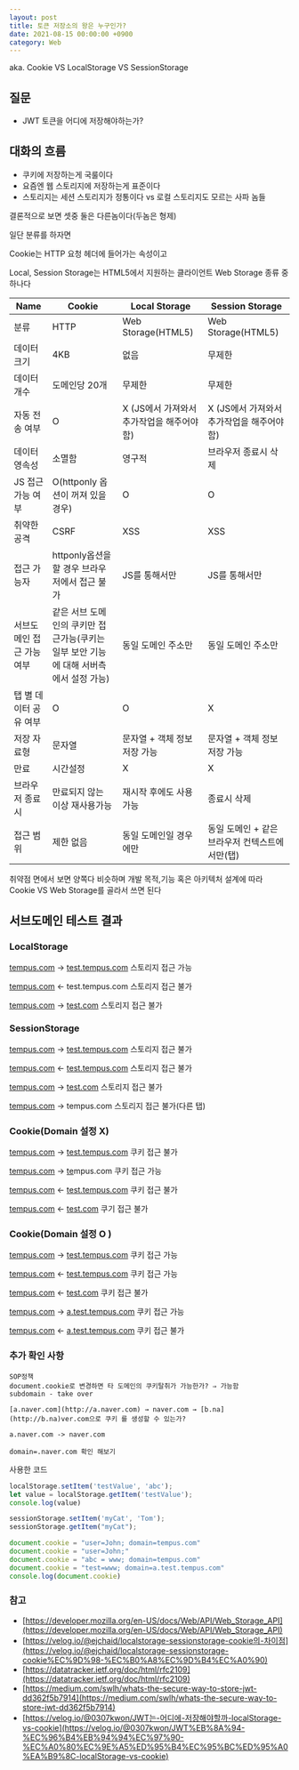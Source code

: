 ```yaml
---
layout: post
title: 토큰 저장소의 왕은 누구인가?
date: 2021-08-15 00:00:00 +0900
category: Web
---
```


aka. Cookie VS LocalStorage VS SessionStorage

## 질문

- JWT 토큰을 어디에 저장해야하는가?

## 대화의 흐름

- 쿠키에 저장하는게 국룰이다
- 요즘엔 웹 스토리지에 저장하는게 표준이다
- 스토리지는 세션 스토리지가 정통이다 vs 로컬 스토리지도 모르는 사파 놈들

결론적으로 보면 셋중 둘은 다른놈이다(두놈은 형제)

일단 분류를 하자면 

Cookie는 HTTP 요청 헤더에 들어가는 속성이고

Local, Session Storage는 HTML5에서 지원하는 클라이언트 Web Storage 종류 중 하나다


|Name|Cookie|Local Storage|Session Storage|
|------|------|---|---|
|분류|HTTP|Web Storage(HTML5)|Web Storage(HTML5)|
|데이터 크기|4KB|없음|무제한|
|데이터 개수|도메인당 20개|무제한|무제한|
|자동 전송 여부|O|X (JS에서 가져와서 추가작업을 해주어야함)|X (JS에서 가져와서 추가작업을 해주어야함)|
|데이터 영속성|소멸함|영구적|브라우저 종료시 삭제|
|JS 접근 가능 여부|O(httponly 옵션이 꺼져 있을 경우)|O|O|
|취약한 공격|CSRF|XSS|XSS|
|접근 가능자|httponly옵션을 할 경우 브라우저에서 접근 불가|JS를 통해서만|JS를 통해서만|
|서브도메인 접근 가능 여부|같은 서브 도메인의 쿠키만 접근가능(쿠키는 일부 보안 기능에 대해 서버측에서 설정 가능)|동일 도메인 주소만|동일 도메인 주소만|
|탭 별 데이터 공유 여부|O|O|X|
|저장 자료형|문자열|문자열 + 객체 정보 저장 가능|문자열 + 객체 정보 저장 가능|
|만료|시간설정 |X|X|
|브라우저 종료시|만료되지 않는 이상 재사용가능|재시작 후에도 사용 가능|종료시 삭제|
|접근 범위|제한 없음|동일 도메인일 경우에만|동일 도메인 + 같은 브라우저 컨텍스트에서만(탭)|


취약점 면에서 보면 양쪽다 비슷하며
개발 목적,기능 혹은 아키텍처 설계에 따라 Cookie VS Web Storage를 골라서 쓰면 된다

## 서브도메인 테스트 결과

### LocalStorage

[tempus.com](http://tempus.com) → [test.tempus.com](http://test.tempus.com) 스토리지 접근 가능

[tempus.com](http://tempus.com) ← test.tempus.com 스토리지 접근 불가

[tempus.com](http://tempus.com) → [test.com](http://test.com) 스토리지 접근 불가

### SessionStorage

[tempus.com](http://tempus.com)  → [test.tempus.com](http://test.tempus.com) 스토리지 접근 불가

[tempus.com](http://tempus.com) ← [test.tempus.com](http://test.tempus.com) 스토리지 접근 불가

[tempus.com](http://tempus.com) → [test.com](http://test.com) 스토리지 접근 불가

[tempus.com](http://tempus.com) → tempus.com 스토리지 접근 불가(다른 탭) 

### Cookie(Domain 설정 X)

[tempus.com](http://tempus.com) → [test.tempus.com](http://test.tempus.com) 쿠키 접근 불가

[tempus.com](http://tempus.com) → [te](http://test.com)mpus.com 쿠키 접근 가능

[tempus.com](http://tempus.com) ← [test.tempus.com](http://test.tempus.com) 쿠키 접근 불가

[tempus.com](http://tempus.com) ← [test.com](http://test.com) 쿠기 접근 불가

### Cookie(Domain 설정 O )

[tempus.com](http://tempus.com) → [test.tempus.com](http://test.tempus.com) 쿠키 접근 가능

[tempus.com](http://tempus.com) ← [test.tempus.com](http://test.tempus.com) 쿠키 접근 가능

[tempus.com](http://tempus.com) ← [test.com](http://test.com) 쿠키 접근 불가

[tempus.com](http://tempus.com) → [a.test.tempus.com](http://a.test.tempus.com) 쿠키 접근 가능

[tempus.com](http://tempus.com) ← [a.test.tempus.com](http://a.test.tempus.com) 쿠키 접근 불가


### 추가 확인 사항
```
SOP정책
document.cookie로 변경하면 타 도메인의 쿠키탈취가 가능한가? ⇒ 가능함
subdomain - take over

[a.naver.com](http://a.naver.com) → naver.com → [b.na](http://b.na)ver.com으로 쿠키 를 생성할 수 있는가?

a.naver.com -> naver.com

domain=.naver.com 확인 해보기
```

사용한 코드 

```jsx
localStorage.setItem('testValue', 'abc');
let value = localStorage.getItem('testValue');
console.log(value)

sessionStorage.setItem('myCat', 'Tom');
sessionStorage.getItem("myCat");

document.cookie = "user=John; domain=tempus.com"
document.cookie = "user=John;"
document.cookie = "abc = www; domain=tempus.com"
document.cookie = "test=www; domain=a.test.tempus.com"
console.log(document.cookie)
```

### 참고

- [https://developer.mozilla.org/en-US/docs/Web/API/Web_Storage_API](https://developer.mozilla.org/en-US/docs/Web/API/Web_Storage_API)
- [https://velog.io/@ejchaid/localstorage-sessionstorage-cookie의-차이점](https://velog.io/@ejchaid/localstorage-sessionstorage-cookie%EC%9D%98-%EC%B0%A8%EC%9D%B4%EC%A0%90)
- [https://datatracker.ietf.org/doc/html/rfc2109](https://datatracker.ietf.org/doc/html/rfc2109)
- [https://medium.com/swlh/whats-the-secure-way-to-store-jwt-dd362f5b7914](https://medium.com/swlh/whats-the-secure-way-to-store-jwt-dd362f5b7914)
- [https://velog.io/@0307kwon/JWT는-어디에-저장해야할까-localStorage-vs-cookie](https://velog.io/@0307kwon/JWT%EB%8A%94-%EC%96%B4%EB%94%94%EC%97%90-%EC%A0%80%EC%9E%A5%ED%95%B4%EC%95%BC%ED%95%A0%EA%B9%8C-localStorage-vs-cookie)